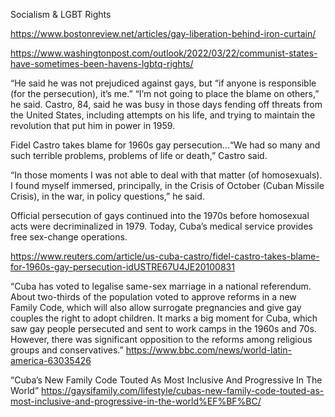 Socialism & LGBT Rights

https://www.bostonreview.net/articles/gay-liberation-behind-iron-curtain/

https://www.washingtonpost.com/outlook/2022/03/22/communist-states-have-sometimes-been-havens-lgbtq-rights/

“He said he was not prejudiced against gays, but “if anyone is responsible (for the persecution), it’s me.”
“I’m not going to place the blame on others,” he said.
Castro, 84, said he was busy in those days fending off threats from the United States, including attempts on his life, and trying to maintain the revolution that put him in power in 1959.

Fidel Castro takes blame for 1960s gay persecution...“We had so many and such terrible problems, problems of life or death,” Castro said.

“In those moments I was not able to deal with that matter (of homosexuals). I found myself immersed, principally, in the Crisis of October (Cuban Missile Crisis), in the war, in policy questions,” he said.

Official persecution of gays continued into the 1970s before homosexual acts were decriminalized in 1979. Today, Cuba’s medical service provides free sex-change operations.

https://www.reuters.com/article/us-cuba-castro/fidel-castro-takes-blame-for-1960s-gay-persecution-idUSTRE67U4JE20100831

“Cuba has voted to legalise same-sex marriage in a national referendum. About two-thirds of the population voted to approve reforms in a new Family Code, which will also allow surrogate pregnancies and give gay couples the right to adopt children. It marks a big moment for Cuba, which saw gay people persecuted and sent to work camps in the 1960s and 70s. However, there was significant opposition to the reforms among religious groups and conservatives.” https://www.bbc.com/news/world-latin-america-63035426

“Cuba’s New Family Code Touted As Most Inclusive And Progressive In The World” https://gaysifamily.com/lifestyle/cubas-new-family-code-touted-as-most-inclusive-and-progressive-in-the-world%EF%BF%BC/
